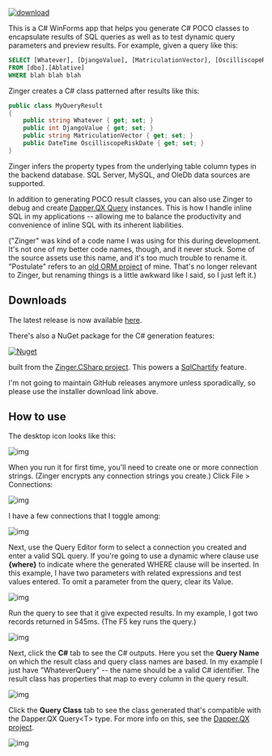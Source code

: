 [![download](https://img.shields.io/badge/Download-Installer-blue.svg)](https://aosoftware.blob.core.windows.net/install/ZingerSetup.exe)

This is a C# WinForms app that helps you generate C# POCO classes to encapsulate results of SQL queries as well as to test dynamic query parameters and preview results. For example, given a query like this:

```sql
SELECT [Whatever], [DjangoValue], [MatriculationVector], [OscilliscopeRiskDate]
FROM [dbo].[Ablative]
WHERE blah blah blah
```
Zinger creates a C# class patterned after results like this:

```csharp
public class MyQueryResult
{
    public string Whatever { get; set; }
    public int DjangoValue { get; set; }
    public string MatriculationVector { get; set; }
    public DateTime OscilliscopeRiskDate { get; set; }
}
```
Zinger infers the property types from the underlying table column types in the backend database. SQL Server, MySQL, and OleDb data sources are supported.

In addition to generating POCO result classes, you can also use Zinger to debug and create [Dapper.QX Query](https://github.com/adamfoneil/Dapper.QX) instances. This is how I handle inline SQL in my applications -- allowing me to balance the productivity and convenience of inline SQL with its inherent liabilities.

("Zinger" was kind of a code name I was using for this during development. It's not one of my better code names, though, and it never stuck. Some of the source assets use this name, and it's too much trouble to rename it. "Postulate" refers to an [old ORM project](https://github.com/adamfoneil/Postulate.Lite) of mine. That's no longer relevant to Zinger, but renaming things is a little awkward like I said, so I just left it.)

## Downloads
The latest release is now available [here](https://aosoftware.blob.core.windows.net/install/ZingerSetup.exe).

There's also a NuGet package for the C# generation features:

[![Nuget](https://img.shields.io/nuget/v/AO.Zinger.CSharp)](https://www.nuget.org/packages/AO.Zinger.CSharp/)

built from the [Zinger.CSharp project](https://github.com/adamfoneil/Postulate.Zinger/tree/master/Zinger.CSharp). This powers a [SqlChartify](https://sqlchartify.azurewebsites.net/) feature.

I'm not going to maintain GitHub releases anymore unless sporadically, so please use the installer download link above.

## How to use
The desktop icon looks like this:

![img](https://github.com/adamosoftware/Postulate.Zinger/blob/master/icon.png)

 When you run it for first time, you'll need to create one or more connection strings. (Zinger encrypts any connection strings you create.) Click File > Connections:
 
![img](https://github.com/adamosoftware/Postulate.Zinger/blob/master/connections-menu.png)

I have a few connections that I toggle among:

![img](https://github.com/adamosoftware/Postulate.Zinger/blob/master/connections-dialog.png)

Next, use the Query Editor form to select a connection you created and enter a valid SQL query. If you're going to use a dynamic where clause use **{where}** to indicate where the generated WHERE clause will be inserted. In this example, I have two parameters with related expressions and test values entered. To omit a parameter from the query, clear its Value.

![img](https://github.com/adamosoftware/Postulate.Zinger/blob/master/query-example.png)

Run the query to see that it give expected results. In my example, I got two records returned in 545ms. (The F5 key runs the query.)

![img](https://github.com/adamosoftware/Postulate.Zinger/blob/master/query-executed.png)

Next, click the **C#** tab to see the C# outputs. Here you set the **Query Name** on which the result class and query class names are based. In my example I just have "WhateverQuery" -- the name should be a valid C# identifier. The result class has properties that map to every column in the query result.

![img](https://github.com/adamosoftware/Postulate.Zinger/blob/master/result-class.png)

Click the **Query Class** tab to see the class generated that's compatible with the Dapper.QX Query&lt;T&gt; type. For more info on this, see the [Dapper.QX project](https://github.com/adamfoneil/Dapper.QX).
  
![img](https://github.com/adamosoftware/Postulate.Zinger/blob/master/query-class.png)


